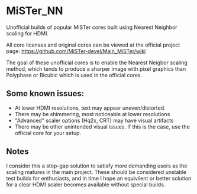 # MiSTer_NN

Unofficial builds of popular MiSTer cores built using Nearest Neighbor scaling for HDMI.

All core licenses and original cores can be viewed at the official project page:
https://github.com/MiSTer-devel/Main_MiSTer/wiki

The goal of these unofficial cores is to enable the Nearest Neigbor scaling method, which tends to produce a sharper image with pixel graphics than Polyphase or Bicubic which is used in the official cores.

## Some known issues: ##

*   At lower HDMI resolutions, text may appear uneven/distorted.
*   There may be shimmering, most noticeable at lower resolutions
*   "Advanced" scaler options (Hq2x, CRT) may have visual artifacts
*   There may be other unintended visual issues. If this is the case, use the official core for your setup.


## Notes ##
I consider this a stop-gap solution to satisfy more demanding users as the scaling matures in the main project. These should be considered unstable test builds for enthusiasts, and in time I hope an equivilent or better solution for a clear HDMI scaler becomes available without special builds.
